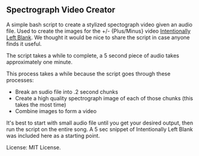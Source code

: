 ## Spectrograph Video Creator

A simple bash script to create a stylized spectograph video given an audio file.
Used to create the images for the +/- {Plus/Minus} video
[Intentionally Left Blank](https://www.youtube.com/watch?v=-6VBBin0yHo). We
thought it would be nice to share the script in case anyone finds it useful.

The script takes a while to complete, a 5 second piece of audio takes
approximately one minute.

This process takes a while because the script goes through these processes:

-   Break an sudio file into .2 second chunks
-   Create a high quality spectrograph image of each of those chunks (this takes
    the most time)
-   Combine images to form a video

It's best to start with small audio file until you get your desired output, then
run the script on the entire song. A 5 sec snippet of Intentionally Left Blank
was included here as a starting point.

License: MIT License.

